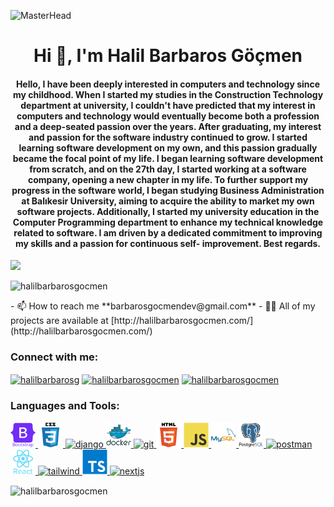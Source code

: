  ![MasterHead](https://cdn.hashnode.com/res/hashnode/image/upload/v1660979484377/JgJ8G6_ng.gif?auto=format,compress&gif-q=60&format=webm)
<h1 align="center">Hi 👋, I'm Halil Barbaros Göçmen</h1>
<h4 align="center">Hello, I have been deeply interested in computers and technology since my childhood. When I started my studies
in the Construction Technology department at university, I couldn't have predicted that my interest in computers
and technology would eventually become both a profession and a deep-seated passion over the years. After
graduating, my interest and passion for the software industry continued to grow. I started learning software
development on my own, and this passion gradually became the focal point of my life. I began learning software
development from scratch, and on the 27th day, I started working at a software company, opening a new chapter
in my life. To further support my progress in the software world, I began studying Business Administration at
Balıkesir University, aiming to acquire the ability to market my own software projects. Additionally, I started my
university education in the Computer Programming department to enhance my technical knowledge related to
software. I am driven by a dedicated commitment to improving my skills and a passion for continuous self-
improvement. Best regards.</h4>
<a href="https://www.youtube.com/watch?v=dQw4w9WgXcQ"><img src="https://user-images.githubusercontent.com/73097560/115834477-dbab4500-a447-11eb-908a-139a6edaec5c.gif"></a>
<p align="left"> <img src="https://komarev.com/ghpvc/?username=halilbarbarosgocmen&label=Profile%20Views&color=0e75b6&style=flat" alt="halilbarbarosgocmen" /> </p>
- 📫 How to reach me **barbarosgocmendev@gmail.com**
- 👨‍💻 All of my projects are available at [http://halilbarbarosgocmen.com/](http://halilbarbarosgocmen.com/)
<h3 align="left">Connect with me:</h3>
<p align="left">
<a href="https://twitter.com/halilbarbarosg" target="blank"><img align="center" src="https://raw.githubusercontent.com/rahuldkjain/github-profile-readme-generator/master/src/images/icons/Social/twitter.svg" alt="halilbarbarosg" height="30" width="40" /></a>
<a href="https://linkedin.com/in/halilbarbarosgocmen" target="blank"><img align="center" src="https://raw.githubusercontent.com/rahuldkjain/github-profile-readme-generator/master/src/images/icons/Social/linked-in-alt.svg" alt="halilbarbarosgocmen" height="30" width="40" /></a>
<a href="https://instagram.com/hali̇lbarbarosgocmen" target="blank"><img align="center" src="https://raw.githubusercontent.com/rahuldkjain/github-profile-readme-generator/master/src/images/icons/Social/instagram.svg" alt="hali̇lbarbarosgocmen" height="30" width="40" /></a>
</p>
<h3 align="left">Languages and Tools:</h3>
<p align="left"> <a href="https://getbootstrap.com" target="_blank" rel="noreferrer"> <img src="https://raw.githubusercontent.com/devicons/devicon/master/icons/bootstrap/bootstrap-plain-wordmark.svg" alt="bootstrap" width="40" height="40"/> </a> <a href="https://www.w3schools.com/css/" target="_blank" rel="noreferrer"> <img src="https://raw.githubusercontent.com/devicons/devicon/master/icons/css3/css3-original-wordmark.svg" alt="css3" width="40" height="40"/> </a> <a href="https://www.djangoproject.com/" target="_blank" rel="noreferrer"> <img src="https://cdn.worldvectorlogo.com/logos/django.svg" alt="django" width="40" height="40"/> </a> <a href="https://www.docker.com/" target="_blank" rel="noreferrer"> <img src="https://raw.githubusercontent.com/devicons/devicon/master/icons/docker/docker-original-wordmark.svg" alt="docker" width="40" height="40"/> </a> <a href="https://git-scm.com/" target="_blank" rel="noreferrer"> <img src="https://www.vectorlogo.zone/logos/git-scm/git-scm-icon.svg" alt="git" width="40" height="40"/> </a> <a href="https://www.w3.org/html/" target="_blank" rel="noreferrer"> <img src="https://raw.githubusercontent.com/devicons/devicon/master/icons/html5/html5-original-wordmark.svg" alt="html5" width="40" height="40"/> </a> <a href="https://developer.mozilla.org/en-US/docs/Web/JavaScript" target="_blank" rel="noreferrer"> <img src="https://raw.githubusercontent.com/devicons/devicon/master/icons/javascript/javascript-original.svg" alt="javascript" width="40" height="40"/> </a> <a href="https://www.mysql.com/" target="_blank" rel="noreferrer"> <img src="https://raw.githubusercontent.com/devicons/devicon/master/icons/mysql/mysql-original-wordmark.svg" alt="mysql" width="40" height="40"/> </a>  <a href="https://www.postgresql.org" target="_blank" rel="noreferrer"> <img src="https://raw.githubusercontent.com/devicons/devicon/master/icons/postgresql/postgresql-original-wordmark.svg" alt="postgresql" width="40" height="40"/> </a> <a href="https://postman.com" target="_blank" rel="noreferrer"> <img src="https://www.vectorlogo.zone/logos/getpostman/getpostman-icon.svg" alt="postman" width="40" height="40"/> </a> <a href="https://reactjs.org/" target="_blank" rel="noreferrer"> <img src="https://raw.githubusercontent.com/devicons/devicon/master/icons/react/react-original-wordmark.svg" alt="react" width="40" height="40"/> </a> <a href="https://tailwindcss.com/" target="_blank" rel="noreferrer"> <img src="https://www.vectorlogo.zone/logos/tailwindcss/tailwindcss-icon.svg" alt="tailwind" width="40" height="40"/> </a> <a href="https://www.typescriptlang.org/" target="_blank" rel="noreferrer"> <img src="https://raw.githubusercontent.com/devicons/devicon/master/icons/typescript/typescript-original.svg" alt="typescript" width="40" height="40"/> </a> <a href="https://nextjs.org/" target="_blank" rel="noreferrer"> <img src="https://cdn.worldvectorlogo.com/logos/nextjs-2.svg" alt="nextjs" width="40" height="40"/> </a> </p>
<p><img align="center" src="https://github-readme-streak-stats.herokuapp.com/?user=halilbarbarosgocmen&theme=default" alt="halilbarbarosgocmen" /></p>










































